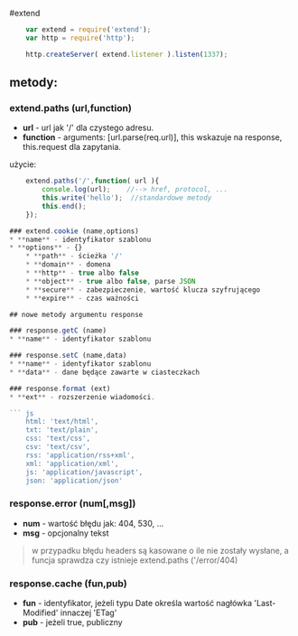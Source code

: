#extend

``` js
	var extend = require('extend');
	var http = require('http');

	http.createServer( extend.listener ).listen(1337);
```

## metody:

### extend.paths (url,function)
* **url** - url jak '/' dla czystego adresu.
* **function** - arguments: [url.parse(req.url)], this wskazuje na response, this.request dla zapytania.

użycie:
``` js
	extend.paths('/',function( url ){
		console.log(url);    //--> href, protocol, ...
		this.write('hello');  //standardowe metody
		this.end();
	});

### extend.cookie (name,options)
* **name** - identyfikator szablonu
* **options** - {}
	* **path** - ścieżka '/'
	* **domain** - domena
	* **http** - true albo false
	* **object** - true albo false, parse JSON
	* **secure** - zabezpieczenie, wartość klucza szyfrującego
	* **expire** - czas ważności

## nowe metody argumentu response

### response.getC (name)
* **name** - identyfikator szablonu

### response.setC (name,data)
* **name** - identyfikator szablonu
* **data** - dane będące zawarte w ciasteczkach

### response.format (ext)
* **ext** - rozszerzenie wiadomości.

``` js
	html: 'text/html',
	txt: 'text/plain',
	css: 'text/css',
	csv: 'text/csv',
	rss: 'application/rss+xml',
	xml: 'application/xml',
	js: 'application/javascript',
	json: 'application/json'
```

### response.error (num[,msg])
* **num** - wartość błędu jak: 404, 530, ...
* **msg** - opcjonalny tekst

> w przypadku błędu headers są kasowane o ile nie zostały wysłane,
> a funcja sprawdza czy istnieje extend.paths ('/error/404)

### response.cache (fun,pub)
* **fun** - identyfikator, jeżeli typu Date określa wartość nagłówka 'Last-Modified' innaczej 'ETag'
* **pub** - jeżeli true, publiczny